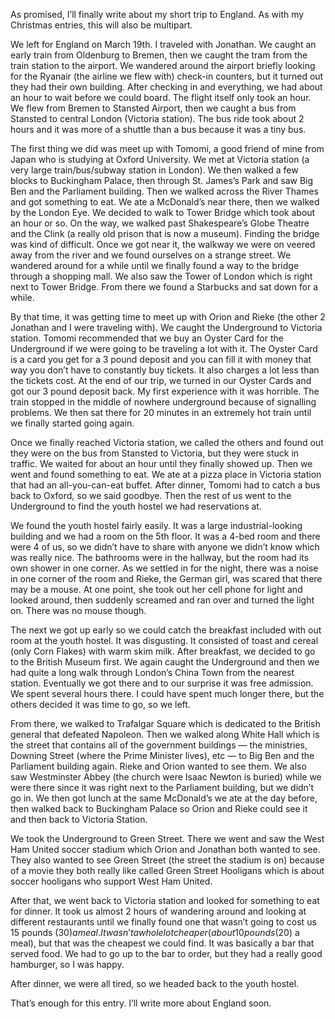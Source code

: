 As promised, I’ll finally write about my short trip to England. As with my Christmas entries, this will also be multipart.

We left for England on March 19th. I traveled with Jonathan. We caught an early train from Oldenburg to Bremen, then we caught the tram from the train station to the airport. We wandered around the airport briefly looking for the Ryanair (the airline we flew with) check-in counters, but it turned out they had their own building. After checking in and everything, we had about an hour to wait before we could board. The flight itself only took an hour. We flew from Bremen to Stansted Airport, then we caught a bus from Stansted to central London (Victoria station). The bus ride took about 2 hours and it was more of a shuttle than a bus because it was a tiny bus.

The first thing we did was meet up with Tomomi, a good friend of mine from Japan who is studying at Oxford University. We met at Victoria station (a very large train/bus/subway station in London). We then walked a few blocks to Buckingham Palace, then through St. James’s Park and saw Big Ben and the Parliament building. Then we walked across the River Thames and got something to eat. We ate a McDonald’s near there, then we walked by the London Eye. We decided to walk to Tower Bridge which took about an hour or so. On the way, we walked past Shakespeare’s Globe Theatre and the Clink (a really old prison that is now a museum). Finding the bridge was kind of difficult. Once we got near it, the walkway we were on veered away from the river and we found ourselves on a strange street. We wandered around for a while until we finally found a way to the bridge through a shopping mall. We also saw the Tower of London which is right next to Tower Bridge. From there we found a Starbucks and sat down for a while.

By that time, it was getting time to meet up with Orion and Rieke (the other 2 Jonathan and I were traveling with). We caught the Underground to Victoria station. Tomomi recommended that we buy an Oyster Card for the Underground if we were going to be traveling a lot with it. The Oyster Card is a card you get for a 3 pound deposit and you can fill it with money that way you don’t have to constantly buy tickets. It also charges a lot less than the tickets cost. At the end of our trip, we turned in our Oyster Cards and got our 3 pound deposit back. My first experience with it was horrible. The train stopped in the middle of nowhere underground because of signalling problems. We then sat there for 20 minutes in an extremely hot train until we finally started going again.

Once we finally reached Victoria station, we called the others and found out they were on the bus from Stansted to Victoria, but they were stuck in traffic. We waited for about an hour until they finally showed up. Then we went and found something to eat. We ate at a pizza place in Victoria station that had an all-you-can-eat buffet. After dinner, Tomomi had to catch a bus back to Oxford, so we said goodbye. Then the rest of us went to the Underground to find the youth hostel we had reservations at.

We found the youth hostel fairly easily. It was a large industrial-looking building and we had a room on the 5th floor. It was a 4-bed room and there were 4 of us, so we didn’t have to share with anyone we didn’t know which was really nice. The bathrooms were in the hallway, but the room had its own shower in one corner. As we settled in for the night, there was a noise in one corner of the room and Rieke, the German girl, was scared that there may be a mouse. At one point, she took out her cell phone for light and looked around, then suddenly screamed and ran over and turned the light on. There was no mouse though.

The next we got up early so we could catch the breakfast included with out room at the youth hostel. It was disgusting. It consisted of toast and cereal (only Corn Flakes) with warm skim milk. After breakfast, we decided to go to the British Museum first. We again caught the Underground and then we had quite a long walk through London’s China Town from the nearest station. Eventually we got there and to our surprise it was free admission. We spent several hours there. I could have spent much longer there, but the others decided it was time to go, so we left.

From there, we walked to Trafalgar Square which is dedicated to the British general that defeated Napoleon. Then we walked along White Hall which is the street that contains all of the government buildings — the ministries, Downing Street (where the Prime Minister lives), etc — to Big Ben and the Parliament building again. Rieke and Orion wanted to see them. We also saw Westminster Abbey (the church were Isaac Newton is buried) while we were there since it was right next to the Parliament building, but we didn’t go in. We then got lunch at the same McDonald’s we ate at the day before, then walked back to Buckingham Palace so Orion and Rieke could see it and then back to Victoria Station.

We took the Underground to Green Street. There we went and saw the West Ham United soccer stadium which Orion and Jonathan both wanted to see. They also wanted to see Green Street (the street the stadium is on) because of a movie they both really like called Green Street Hooligans which is about soccer hooligans who support West Ham United.

After that, we went back to Victoria station and looked for something to eat for dinner. It took us almost 2 hours of wandering around and looking at different restaurants until we finally found one that wasn’t going to cost us 15 pounds ($30) a meal. It wasn’t a whole lot cheaper (about 10 pounds ($20) a meal), but that was the cheapest we could find. It was basically a bar that served food. We had to go up to the bar to order, but they had a really good hamburger, so I was happy.

After dinner, we were all tired, so we headed back to the youth hostel.

That’s enough for this entry. I’ll write more about England soon.